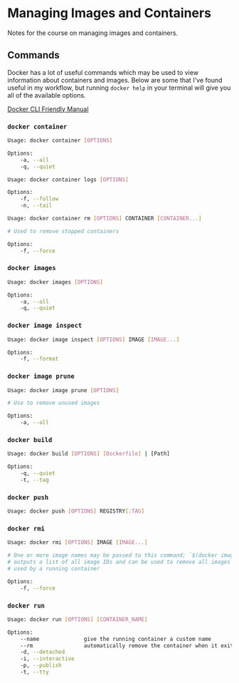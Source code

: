 # Managing Images and Containers

Notes for the course on managing images and containers.

## Commands

Docker has a lot of useful commands which may be used to view information about
containers and images. Below are some that I've found useful in my workflow, but
running `docker help` in your terminal will give you all of the available options.

[Docker CLI Friendly Manual](https://docs.docker.com/reference/cli/docker/)

### `docker container`

```bash
Usage: docker container [OPTIONS]

Options:
    -a, --all
    -q, --quiet

Usage: docker container logs [OPTIONS]

Options:
    -f, --follow
    -n, --tail

Usage: docker container rm [OPTIONS] CONTAINER [CONTAINER...]

# Used to remove stopped containers

Options:
    -f, --force
```

### `docker images`

```bash
Usage: docker images [OPTIONS]

Options:
    -a, --all
    -q, --quiet
```

### `docker image inspect`

```bash
Usage: docker image inspect [OPTIONS] IMAGE [IMAGE...]

Options:
    -f, --format
```


### `docker image prune`

```bash
Usage: docker image prune [OPTIONS]

# Use to remove unused images

Options:
    -a, --all
```

### `docker build`

``` bash
Usage: docker build [OPTIONS] [Dockerfile] | [Path]

Options:
    -q, --quiet
    -t, --tag
```

### `docker push`

```bash
Usage: docker push [OPTIONS] REGISTRY[:TAG]
```

### `docker rmi`

``` bash
Usage: docker rmi [OPTIONS] IMAGE [IMAGE...]

# One or more image names may be passed to this command; `$(docker images -aq)` 
# outputs a list of all image IDs and can be used to remove all images not being
# used by a running container

Options:
    -f, --force
```

### `docker run`

``` bash
Usage: docker run [OPTIONS] [CONTAINER_NAME]

Options:
    --name              give the running container a custom name
    --rm                automatically remove the container when it exits
    -d, --detached
    -i, --interactive
    -p, --publish
    -t, --tty
```
